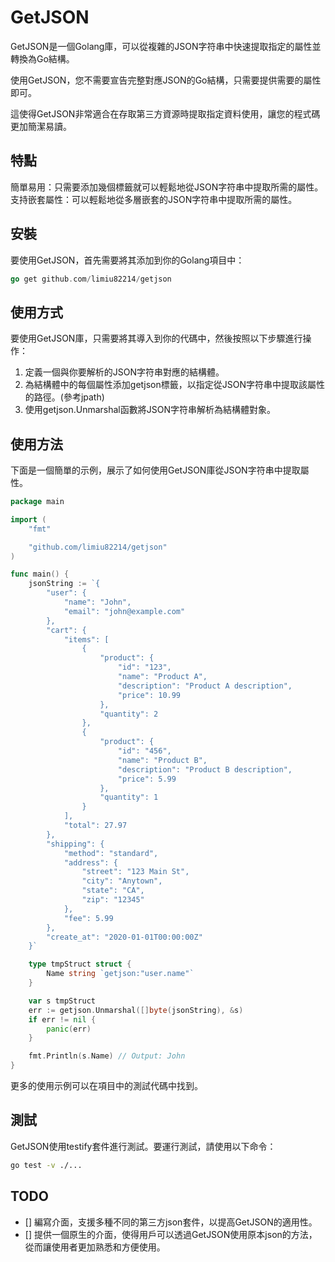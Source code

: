 # GetJSON

GetJSON是一個Golang庫，可以從複雜的JSON字符串中快速提取指定的屬性並轉換為Go結構。

使用GetJSON，您不需要宣告完整對應JSON的Go結構，只需要提供需要的屬性即可。

這使得GetJSON非常適合在存取第三方資源時提取指定資料使用，讓您的程式碼更加簡潔易讀。

## 特點

簡單易用：只需要添加幾個標籤就可以輕鬆地從JSON字符串中提取所需的屬性。
支持嵌套屬性：可以輕鬆地從多層嵌套的JSON字符串中提取所需的屬性。

## 安裝

要使用GetJSON，首先需要將其添加到你的Golang項目中：

```go
go get github.com/limiu82214/getjson
```

## 使用方式

要使用GetJSON庫，只需要將其導入到你的代碼中，然後按照以下步驟進行操作：

1. 定義一個與你要解析的JSON字符串對應的結構體。
2. 為結構體中的每個屬性添加getjson標籤，以指定從JSON字符串中提取該屬性的路徑。(參考jpath)
3. 使用getjson.Unmarshal函數將JSON字符串解析為結構體對象。

## 使用方法

下面是一個簡單的示例，展示了如何使用GetJSON庫從JSON字符串中提取屬性。

```go
package main

import (
    "fmt"

    "github.com/limiu82214/getjson"
)

func main() {
    jsonString := `{
        "user": {
            "name": "John",
            "email": "john@example.com"
        },
        "cart": {
            "items": [
                {
                    "product": {
                        "id": "123",
                        "name": "Product A",
                        "description": "Product A description",
                        "price": 10.99
                    },
                    "quantity": 2
                },
                {
                    "product": {
                        "id": "456",
                        "name": "Product B",
                        "description": "Product B description",
                        "price": 5.99
                    },
                    "quantity": 1
                }
            ],
            "total": 27.97
        },
        "shipping": {
            "method": "standard",
            "address": {
                "street": "123 Main St",
                "city": "Anytown",
                "state": "CA",
                "zip": "12345"
            },
            "fee": 5.99
        },
        "create_at": "2020-01-01T00:00:00Z"
    }`

    type tmpStruct struct {
        Name string `getjson:"user.name"`
    }

    var s tmpStruct
    err := getjson.Unmarshal([]byte(jsonString), &s)
    if err != nil {
        panic(err)
    }

    fmt.Println(s.Name) // Output: John
}
```

更多的使用示例可以在項目中的測試代碼中找到。

## 測試

GetJSON使用testify套件進行測試。要運行測試，請使用以下命令：

```bash
go test -v ./...
```

## TODO

* [] 編寫介面，支援多種不同的第三方json套件，以提高GetJSON的適用性。
* [] 提供一個原生的介面，使得用戶可以透過GetJSON使用原本json的方法，從而讓使用者更加熟悉和方便使用。
